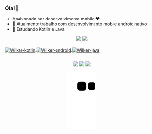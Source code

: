 ### Óla!👋

- Apaixonado por desenvolvimento mobile ❤️
- 🔭 Atualmente trabalho com desenvolvimento mobile android nativo
- 🌱 Estudando Kotlin e Java

<div align="center">
  <a href="https://github.com/wilker-lab">
  <img height="150em" src="https://github-readme-stats.vercel.app/api?username=wilker-lab&show_icons=true&theme=dark&include_all_commits=true&count_private=true"/>
  <img height="150em" src="https://github-readme-stats.vercel.app/api/top-langs/?username=wilker-lab&layout=compact&langs_count=7&theme=dark"/>
</div>  
  <div
       align="rigth"><br>
    <img align="center" alt="Wilker-kotlin" height="30" width="40" src="https://cdn.jsdelivr.net/gh/devicons/devicon/icons/kotlin/kotlin-original.svg">
    <img align="center" alt="Wilker-android" height="30" width="40" src="https://cdn.jsdelivr.net/gh/devicons/devicon/icons/android/android-original.svg">
    <img align="center" alt="Wilker-java" height="30" width="40" src="https://cdn.jsdelivr.net/gh/devicons/devicon/icons/java/java-original.svg">          
  </div>
 
  ##
  
  <div align="center"> 
    <a href="https://instagram.com/wilkeermacedo" target="_blank"><img src="https://img.shields.io/badge/-Instagram-%23E4405F?style=for-the-badge&logo=instagram&logoColor=white" target="_blank"></a>
    <a href = "mailto:wilkermaceedo@gmail.com"><img src="https://img.shields.io/badge/-Gmail-%23333?style=for-the-badge&logo=gmail&logoColor=white" target="_blank"></a>
    <a href="https://www.linkedin.com/in/wilkermacedo" target="_blank"><img src="https://img.shields.io/badge/-LinkedIn-%230077B5?style=for-the-badge&logo=linkedin&logoColor=white" target="_blank"></a> 
 
 ![Snake animation](https://github.com/wilker-lab/wilker-lab/blob/output/github-contribution-grid-snake.svg)
    
</div>

